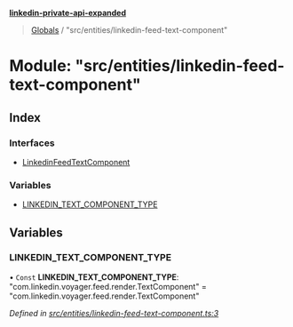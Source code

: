 **[linkedin-private-api-expanded](../README.md)**

> [Globals](../globals.md) / "src/entities/linkedin-feed-text-component"

# Module: "src/entities/linkedin-feed-text-component"

## Index

### Interfaces

* [LinkedinFeedTextComponent](../interfaces/_src_entities_linkedin_feed_text_component_.linkedinfeedtextcomponent.md)

### Variables

* [LINKEDIN\_TEXT\_COMPONENT\_TYPE](_src_entities_linkedin_feed_text_component_.md#linkedin_text_component_type)

## Variables

### LINKEDIN\_TEXT\_COMPONENT\_TYPE

• `Const` **LINKEDIN\_TEXT\_COMPONENT\_TYPE**: \"com.linkedin.voyager.feed.render.TextComponent\" = "com.linkedin.voyager.feed.render.TextComponent"

*Defined in [src/entities/linkedin-feed-text-component.ts:3](https://github.com/khanhtranngoccva/linkedin-private-api/blob/a93f067/src/entities/linkedin-feed-text-component.ts#L3)*
